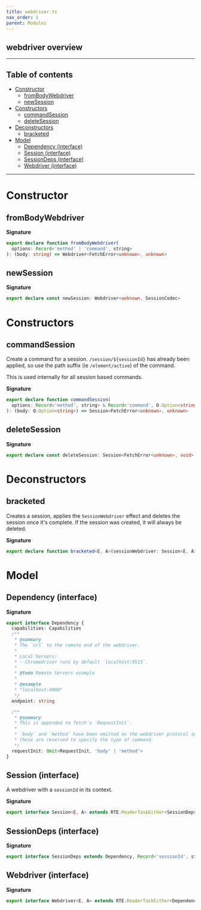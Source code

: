 ```yaml
---
title: webdriver.ts
nav_order: 1
parent: Modules
---
```


## webdriver overview

---

<h2 class="text-delta">Table of contents</h2>

- [Constructor](#constructor)
  - [fromBodyWebdriver](#frombodywebdriver)
  - [newSession](#newsession)
- [Constructors](#constructors)
  - [commandSession](#commandsession)
  - [deleteSession](#deletesession)
- [Deconstructors](#deconstructors)
  - [bracketed](#bracketed)
- [Model](#model)
  - [Dependency (interface)](#dependency-interface)
  - [Session (interface)](#session-interface)
  - [SessionDeps (interface)](#sessiondeps-interface)
  - [Webdriver (interface)](#webdriver-interface)

---

# Constructor

## fromBodyWebdriver

**Signature**

```ts
export declare function fromBodyWebdriver(
  options: Record<'method' | 'command', string>
): (body: string) => Webdriver<FetchError<unknown>, unknown>
```

## newSession

**Signature**

```ts
export declare const newSession: Webdriver<unknown, SessionCodec>
```

# Constructors

## commandSession

Create a command for a session. `/session/${sessionId}` has already been applied,
so use the path suffix (ie `/element/active`) of the command.

This is used internally for all session based commands.

**Signature**

```ts
export declare function commandSession(
  options: Record<'method', string> & Record<'command', O.Option<string>>
): (body: O.Option<string>) => Session<FetchError<unknown>, unknown>
```

## deleteSession

**Signature**

```ts
export declare const deleteSession: Session<FetchError<unknown>, void>
```

# Deconstructors

## bracketed

Creates a session, applies the `SessionWebdriver` effect and deletes the
session once it's complete. If the session was created, it will always be
deleted.

**Signature**

```ts
export declare function bracketed<E, A>(sessionWebdriver: Session<E, A>): Webdriver<unknown, A>
```

# Model

## Dependency (interface)

**Signature**

```ts
export interface Dependency {
  capabilities: Capabilities
  /**
   * @summary
   * The `url` to the remote end of the webdriver.
   *
   * Local Servers:
   * - Chromedriver runs by default `localhost:9515`.
   *
   * @todo Remote Servers example
   *
   * @example
   * "localhost:4000"
   */
  endpoint: string

  /**
   * @summary
   * This is appended to fetch's `RequestInit`.
   *
   * `body` and `method` have been omitted as the webdriver protocol specifies
   * these are reserved to specify the type of command.
   */
  requestInit: Omit<RequestInit, 'body' | 'method'>
}
```

## Session (interface)

A webdriver with a `sessionId` in its context.

**Signature**

```ts
export interface Session<E, A> extends RTE.ReaderTaskEither<SessionDeps, E, A> {}
```

## SessionDeps (interface)

**Signature**

```ts
export interface SessionDeps extends Dependency, Record<'sessionId', string> {}
```

## Webdriver (interface)

**Signature**

```ts
export interface Webdriver<E, A> extends RTE.ReaderTaskEither<Dependency, E, A> {}
```
